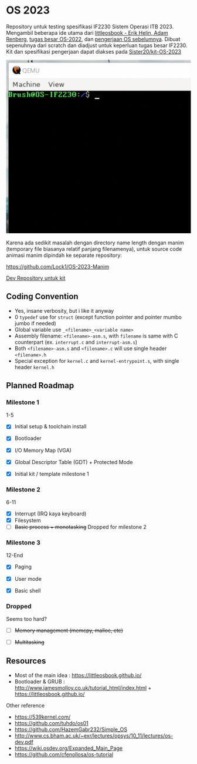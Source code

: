 # OS 2023
Repository untuk testing spesifikasi IF2230 Sistem Operasi ITB 2023. Mengambil beberapa ide utama dari [littleosbook - Erik Helin, Adam Renberg](https://littleosbook.github.io/), [tugas besar OS-2022](https://github.com/Sister19/OS-2022), dan [pengerjaan OS sebelumnya](https://github.com/Lock1/IF2230-OS). Dibuat sepenuhnya dari scratch dan diadjust untuk keperluan tugas besar IF2230. Kit dan spesifikasi pengerjaan dapat diakses pada [Sister20/kit-OS-2023](https://github.com/Sister20/kit-OS-2023)



![Shell sample](other/img/shell-sample.gif)

Karena ada sedikit masalah dengan directory name length dengan manim (temporary file biasanya relatif panjang filenamenya), untuk source code animasi manim dipindah ke separate repository:

https://github.com/Lock1/OS-2023-Manim

[Dev Repository untuk kit](https://github.com/Lock1/kit-OS-2023)


## Coding Convention
- Yes, insane verbosity, but i like it anyway
- 0 `typedef` use for `struct` (except function pointer and pointer mumbo jumbo if needed)
- Global variable use `_<filename>_<variable name>`
- Assembly filename: `<filename>-asm.s`, with `filename` is same with C counterpart (ex. `interrupt.c` and `interrupt-asm.s`)
- Both `<filename>-asm.s` and `<filename>.c` will use single header `<filename>.h`
- Special exception for `kernel.c` and `kernel-entrypoint.s`, with single header `kernel.h`



## Planned Roadmap
### Milestone 1
1-5
- [x] Initial setup & toolchain install
- [x] Bootloader
- [x] I/O Memory Map (VGA)
- [x] Global Descriptor Table (GDT) + Protected Mode
- [x] Initial kit / template milestone 1


### Milestone 2
6-11
- [x] Interrupt (IRQ kaya keyboard)
- [x] Filesystem
- [ ] ~~Basic process + monotasking~~ Dropped for milestone 2

### Milestone 3
12-End
- [x] Paging
- [x] User mode
- [x] Basic shell


### Dropped
Seems too hard?
- [ ] ~~Memory management (memcpy, malloc, etc)~~
- [ ] ~~Multitasking~~


## Resources
- Most of the main idea : https://littleosbook.github.io/
- Bootloader & GRUB : http://www.jamesmolloy.co.uk/tutorial_html/index.html + https://littleosbook.github.io/



Other reference
- https://539kernel.com/
- https://github.com/tuhdo/os01
- https://github.com/HazemGabr232/Simple_OS
- http://www.cs.bham.ac.uk/~exr/lectures/opsys/10_11/lectures/os-dev.pdf
- https://wiki.osdev.org/Expanded_Main_Page
- https://github.com/cfenollosa/os-tutorial
